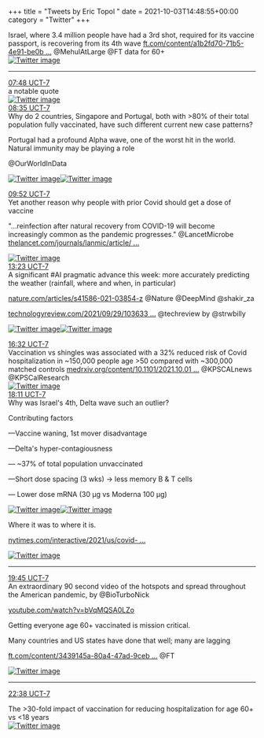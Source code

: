 +++
title = "Tweets by Eric Topol " 
date = 2021-10-03T14:48:55+00:00
category = "Twitter"
+++
<div class="thread"> 
<div class="thread-content"> 
Israel, where 3.4 million people have had a 3rd shot, required for its vaccine passport, is recovering from its 4th wave <a href="https://www.ft.com/content/a1b2fd70-71b5-4e91-be0b-553b0e1e2639" target="_blank" rel="noreferer">ft.com/content/a1b2fd70-71b5-4e91-be0b ...</a> 
 @MehulAtLarge @FT data for 60+ </div> 
<a href="/twitter/erictopol/images/FAyE-dHVgAYjxgk.jpg"  ><img src="/twitter/erictopol/images/FAyE-dHVgAYjxgk.jpg" alt="Twitter image" ></img></a><hr><div class="profile"> 
<a href="https://twitter.com/erictopol/status/1444675844287303689" target="_blank" rel="noreferer">07:48 UCT-7</a> 
</div> 
<div class="content"> 
a notable quote </div> 
<a href="/twitter/erictopol/images/FAyEN1nVcAM5ucn.jpg"  ><img src="/twitter/erictopol/images/FAyEN1nVcAM5ucn.jpg" alt="Twitter image" ></img></a></div> 
<div class="tweet"> 
<div class="profile"> 
<a href="https://twitter.com/erictopol/status/1444687644466634755" target="_blank" rel="noreferer">08:35 UCT-7</a> 
</div> 
<div class="content"> 
Why do 2 countries, Singapore and Portugal, both with &gt;80% of their total population fully vaccinated, have such different current new case patterns?

Portugal had a profound Alpha wave, one of the worst hit in the world. Natural immunity may be playing a role

@OurWorldInData </div> 
<a href="/twitter/erictopol/images/FAyPQd3UcAQ0HSc.jpg"  ><img src="/twitter/erictopol/images/FAyPQd3UcAQ0HSc.jpg" alt="Twitter image" ></img></a><a href="/twitter/erictopol/images/FAyPD_2UcAQIxUt.jpg"  ><img src="/twitter/erictopol/images/FAyPD_2UcAQIxUt.jpg" alt="Twitter image" ></img></a></div> 
<div class="tweet"> 
<div class="profile"> 
<a href="https://twitter.com/erictopol/status/1444706917427736579" target="_blank" rel="noreferer">09:52 UCT-7</a> 
</div> 
<div class="content"> 
Yet another reason why people with prior Covid should get a dose of vaccine 

"...reinfection after natural recovery from COVID-19 will become increasingly common as the pandemic progresses." @LancetMicrobe <a href="https://www.thelancet.com/journals/lanmic/article/PIIS2666-5247(21)00219-6/fulltext" target="_blank" rel="noreferer">thelancet.com/journals/lanmic/article/ ...</a> 
 </div> 
<a href="/twitter/erictopol/images/FAyhPLwUUAcDr9n.jpg"  ><img src="/twitter/erictopol/images/FAyhPLwUUAcDr9n.jpg" alt="Twitter image" ></img></a></div> 
<div class="tweet"> 
<div class="profile"> 
<a href="https://twitter.com/erictopol/status/1444760142839357440" target="_blank" rel="noreferer">13:23 UCT-7</a> 
</div> 
<div class="content"> 
A significant #AI pragmatic advance this week: more accurately predicting the weather (rainfall, where and when, in particular) 

<a href="https://www.nature.com/articles/s41586-021-03854-z" target="_blank" rel="noreferer">nature.com/articles/s41586-021-03854-z</a> 
 @Nature @DeepMind @shakir_za

<a href="https://www.technologyreview.com/2021/09/29/1036331/deepminds-ai-predicts-almost-exactly-when-and-where-its-going-to-rain/" target="_blank" rel="noreferer">technologyreview.com/2021/09/29/103633 ...</a> 
 @techreview by @strwbilly </div> 
<a href="/twitter/erictopol/images/FAzQ8GCVkAEmBhW.jpg"  ><img src="/twitter/erictopol/images/FAzQ8GCVkAEmBhW.jpg" alt="Twitter image" ></img></a><a href="/twitter/erictopol/images/FAzRinKVQAIEiQk.jpg"  ><img src="/twitter/erictopol/images/FAzRinKVQAIEiQk.jpg" alt="Twitter image" ></img></a></div> 
<div class="tweet"> 
<div class="profile"> 
<a href="https://twitter.com/erictopol/status/1444807655030067201" target="_blank" rel="noreferer">16:32 UCT-7</a> 
</div> 
<div class="content"> 
Vaccination vs shingles was associated with a 32% reduced risk of Covid hospitalization in ~150,000 people age &gt;50 compared with ~300,000 matched controls <a href="https://www.medrxiv.org/content/10.1101/2021.10.01.21264400v1" target="_blank" rel="noreferer">medrxiv.org/content/10.1101/2021.10.01 ...</a> 
 @KPSCALnews @KPSCalResearch </div> 
<a href="/twitter/erictopol/images/FAz8yeyUYAAW9lW.jpg"  ><img src="/twitter/erictopol/images/FAz8yeyUYAAW9lW.jpg" alt="Twitter image" ></img></a></div> 
<div class="tweet"> 
<div class="profile"> 
<a href="https://twitter.com/erictopol/status/1444832544571101184" target="_blank" rel="noreferer">18:11 UCT-7</a> 
</div> 
<div class="content"> 
Why was Israel's 4th, Delta wave such an outlier?

Contributing factors

—Vaccine waning, 1st mover disadvantage

—Delta's hyper-contagiousness

— ~37% of total population unvaccinated 

—Short dose spacing (3 wks) -&gt; less memory B &amp; T cells

— Lower dose mRNA (30 µg vs Moderna 100 µg) </div> 
<a href="/twitter/erictopol/images/FA0RXYIVUAQYALx.jpg"  ><img src="/twitter/erictopol/images/FA0RXYIVUAQYALx.jpg" alt="Twitter image" ></img></a><a href="/twitter/erictopol/images/FA0RarWVkAMjcgT.jpg"  ><img src="/twitter/erictopol/images/FA0RarWVkAMjcgT.jpg" alt="Twitter image" ></img></a></div> 
<div class="thread"> 
<div class="thread-content"> 
Where it was to where it is.

<a href="https://www.nytimes.com/interactive/2021/us/covid-cases.html" target="_blank" rel="noreferer">nytimes.com/interactive/2021/us/covid- ...</a> 
 </div> 
<a href="/twitter/erictopol/images/FAy0FViUcAAWnvq.jpg"  ><img src="/twitter/erictopol/images/FAy0FViUcAAWnvq.jpg" alt="Twitter image" ></img></a><hr><div class="profile"> 
<a href="https://twitter.com/erictopol/status/1444856163720257541" target="_blank" rel="noreferer">19:45 UCT-7</a> 
</div> 
<div class="content"> 
An extraordinary 90 second video of the hotspots and spread throughout the American pandemic, by @BioTurboNick 

<a href="https://www.youtube.com/watch?v=bVqMQSA0LZo" target="_blank" rel="noreferer">youtube.com/watch?v=bVqMQSA0LZo</a> 
</div> 
</div> 
<div class="thread"> 
<div class="thread-content"> 
Getting everyone age 60+ vaccinated is mission critical.

Many countries and US states have done that well; many are lagging

<a href="https://www.ft.com/content/3439145a-80a4-47ad-9ceb-54a0cb707cf7" target="_blank" rel="noreferer">ft.com/content/3439145a-80a4-47ad-9ceb ...</a> 
 @FT </div> 
<a href="/twitter/erictopol/images/FA1PPleVgAsarGB.jpg"  ><img src="/twitter/erictopol/images/FA1PPleVgAsarGB.jpg" alt="Twitter image" ></img></a><hr><div class="profile"> 
<a href="https://twitter.com/erictopol/status/1444899816299905024" target="_blank" rel="noreferer">22:38 UCT-7</a> 
</div> 
<div class="content"> 
The &gt;30-fold impact of vaccination for reducing hospitalization for age 60+ vs &lt;18 years </div> 
<a href="/twitter/erictopol/images/FA1QbfrVEAMDCEZ.jpg"  ><img src="/twitter/erictopol/images/FA1QbfrVEAMDCEZ.jpg" alt="Twitter image" ></img></a></div> 


